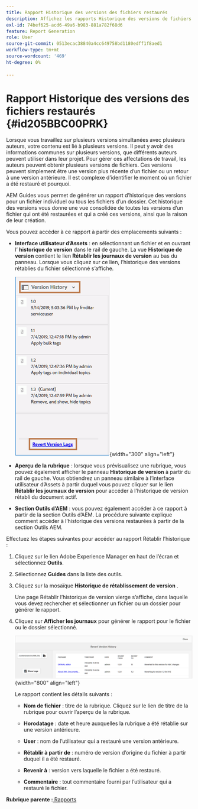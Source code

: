 ```yaml
---
title: Rapport Historique des versions des fichiers restaurés
description: Affichez les rapports Historique des versions de fichiers restaurés dans AEM Guides. Découvrez comment accéder aux journaux de version rétablie à partir de l’interface utilisateur d’Assets, de l’aperçu de la rubrique et de la sélection des outils d’AEM.
exl-id: 74bef625-acd6-49a6-b983-881a782f68d6
feature: Report Generation
role: User
source-git-commit: 0513ecac38840a4cc649758bd1180edff1f8aed1
workflow-type: tm+mt
source-wordcount: '469'
ht-degree: 0%

---
```


# Rapport Historique des versions des fichiers restaurés {#id205BBC00PRK}

Lorsque vous travaillez sur plusieurs versions simultanées avec plusieurs auteurs, votre contenu est lié à plusieurs versions. Il peut y avoir des informations communes sur plusieurs versions, que différents auteurs peuvent utiliser dans leur projet. Pour gérer ces affectations de travail, les auteurs peuvent obtenir plusieurs versions de fichiers. Ces versions peuvent simplement être une version plus récente d’un fichier ou un retour à une version antérieure. Il est complexe d’identifier le moment où un fichier a été restauré et pourquoi.

AEM Guides vous permet de générer un rapport d’historique des versions pour un fichier individuel ou tous les fichiers d’un dossier. Cet historique des versions vous donne une vue consolidée de toutes les versions d’un fichier qui ont été restaurées et qui a créé ces versions, ainsi que la raison de leur création.

Vous pouvez accéder à ce rapport à partir des emplacements suivants :

- **Interface utilisateur d’Assets** : en sélectionnant un fichier et en ouvrant l’ **historique de version** dans le rail de gauche. La vue **Historique de version** contient le lien **Rétablir les journaux de version** au bas du panneau. Lorsque vous cliquez sur ce lien, l’historique des versions rétablies du fichier sélectionné s’affiche.

  ![](images/revert-log-from-assets-ui.png){width="300" align="left"}

- **Aperçu de la rubrique** : lorsque vous prévisualisez une rubrique, vous pouvez également afficher le panneau **Historique de version** à partir du rail de gauche. Vous obtiendrez un panneau similaire à l’interface utilisateur d’Assets à partir duquel vous pouvez cliquer sur le lien **Rétablir les journaux de version** pour accéder à l’historique de version rétabli du document actif.

- **Section Outils d’AEM** : vous pouvez également accéder à ce rapport à partir de la section Outils d’AEM. La procédure suivante explique comment accéder à l’historique des versions restaurées à partir de la section Outils AEM.


Effectuez les étapes suivantes pour accéder au rapport Rétablir l’historique :

1. Cliquez sur le lien Adobe Experience Manager en haut de l’écran et sélectionnez **Outils**.

1. Sélectionnez **Guides** dans la liste des outils.

1. Cliquez sur la mosaïque **Historique de rétablissement de version** .

   Une page Rétablir l’historique de version vierge s’affiche, dans laquelle vous devez rechercher et sélectionner un fichier ou un dossier pour générer le rapport.

1. Cliquez sur **Afficher les journaux** pour générer le rapport pour le fichier ou le dossier sélectionné.

   ![](images/revert-version-history-report.png){width="800" align="left"}

   Le rapport contient les détails suivants :

   - **Nom de fichier** : titre de la rubrique. Cliquez sur le lien de titre de la rubrique pour ouvrir l’aperçu de la rubrique.

   - **Horodatage** : date et heure auxquelles la rubrique a été rétablie sur une version antérieure.

   - **User** : nom de l’utilisateur qui a restauré une version antérieure.

   - **Rétablir à partir de** : numéro de version d’origine du fichier à partir duquel il a été restauré.

   - **Revenir à** : version vers laquelle le fichier a été restauré.

   - **Commentaire** : tout commentaire fourni par l’utilisateur qui a restauré le fichier.


**Rubrique parente :**[ Rapports](reports-intro.md)
